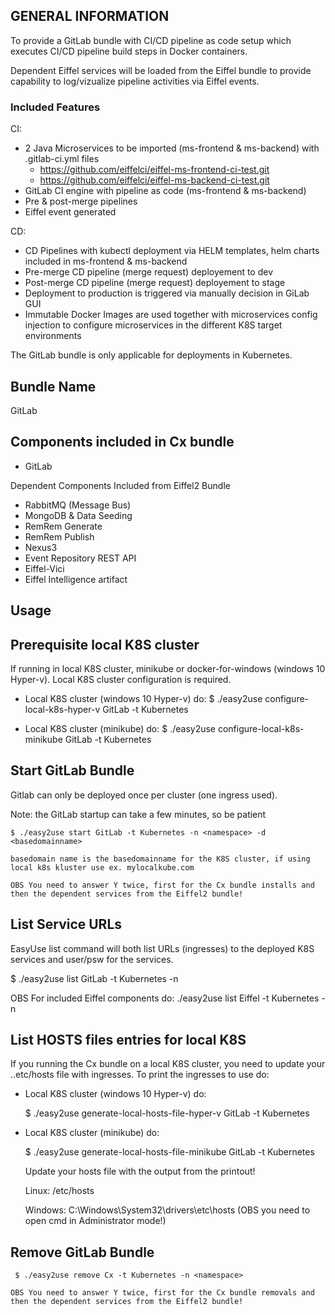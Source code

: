 <!---
   Copyright 2019 Ericsson AB.
   For a full list of individual contributors, please see the commit history.

   Licensed under the Apache License, Version 2.0 (the "License");
   you may not use this file except in compliance with the License.
   You may obtain a copy of the License at

       http://www.apache.org/licenses/LICENSE-2.0

   Unless required by applicable law or agreed to in writing, software
   distributed under the License is distributed on an "AS IS" BASIS,
   WITHOUT WARRANTIES OR CONDITIONS OF ANY KIND, either express or implied.
   See the License for the specific language governing permissions and
   limitations under the License.
--->

GENERAL INFORMATION
-------------------

To provide a GitLab bundle with CI/CD pipeline as code setup which executes CI/CD pipeline build steps in Docker containers.

Dependent Eiffel services will be loaded from the Eiffel bundle to provide capability to log/vizualize pipeline activities via Eiffel events.


### Included Features
CI:
 - 2 Java Microservices to be imported (ms-frontend & ms-backend) with .gitlab-ci.yml files
   - https://github.com/eiffelci/eiffel-ms-frontend-ci-test.git
   - https://github.com/eiffelci/eiffel-ms-backend-ci-test.git
 - GitLab CI engine with pipeline as code (ms-frontend & ms-backend)
 - Pre & post-merge pipelines
 - Eiffel event generated
 
CD:
 - CD Pipelines with kubectl deployment via HELM templates, helm charts included in ms-frontend & ms-backend
 - Pre-merge CD pipeline (merge request) deployement to dev
 - Post-merge CD pipeline (merge request) deployement to stage
 - Deployment to production is triggered via manually decision in GiLab GUI
 - Immutable Docker Images are used together with microservices config injection to configure microservices in the different K8S target environments


The GitLab bundle is only applicable for deployments in Kubernetes.


Bundle Name
-----------
GitLab

Components included in Cx bundle
--------------------------------
- GitLab

Dependent Components Included from Eiffel2 Bundle
- RabbitMQ (Message Bus)
- MongoDB  & Data Seeding 
- RemRem Generate
- RemRem Publish
- Nexus3
- Event Repository REST API
- Eiffel-Vici
- Eiffel Intelligence artifact

Usage
-----

Prerequisite local K8S cluster
------------------------------

If running in local K8S cluster, minikube or docker-for-windows (windows 10 Hyper-v). Local K8S cluster configuration is required.

- Local K8S cluster (windows 10 Hyper-v) do:
  $  ./easy2use configure-local-k8s-hyper-v GitLab -t Kubernetes

- Local K8S cluster (minikube) do:
  $  ./easy2use configure-local-k8s-minikube GitLab -t Kubernetes

Start GitLab Bundle
---------------

Gitlab can only be deployed once per cluster (one ingress used).

Note: the GitLab startup can take a few minutes, so be patient


    $ ./easy2use start GitLab -t Kubernetes -n <namespace> -d <basedomainname>

    basedomain name is the basedomainname for the K8S cluster, if using local k8s kluster use ex. mylocalkube.com

    OBS You need to answer Y twice, first for the Cx bundle installs and then the dependent services from the Eiffel2 bundle!

 
List Service URLs
-----------------
EasyUse list command will both list URLs (ingresses) to the deployed K8S services and user/psw for the services.


$ ./easy2use list GitLab -t Kubernetes -n <namespace>

   OBS For included Eiffel components do: 
        ./easy2use list Eiffel -t Kubernetes -n <namespace>


List HOSTS files entries for local K8S 
--------------------------------------

If you running the Cx bundle on a local K8S cluster, you need to update your ..etc/hosts file with ingresses. To print the ingresses to use do:

 - Local K8S cluster (windows 10 Hyper-v) do:

   $  ./easy2use generate-local-hosts-file-hyper-v GitLab -t Kubernetes

 - Local K8S cluster (minikube) do:

   $  ./easy2use generate-local-hosts-file-minikube GitLab -t Kubernetes


     Update your hosts file with the output from the printout!


      Linux:  /etc/hosts

      Windows: C:\Windows\System32\drivers\etc\hosts            (OBS you need to open cmd in Administrator mode!)


Remove GitLab Bundle
--------------------

     $ ./easy2use remove Cx -t Kubernetes -n <namespace> 

    OBS You need to answer Y twice, first for the Cx bundle removals and then the dependent services from the Eiffel2 bundle!




    